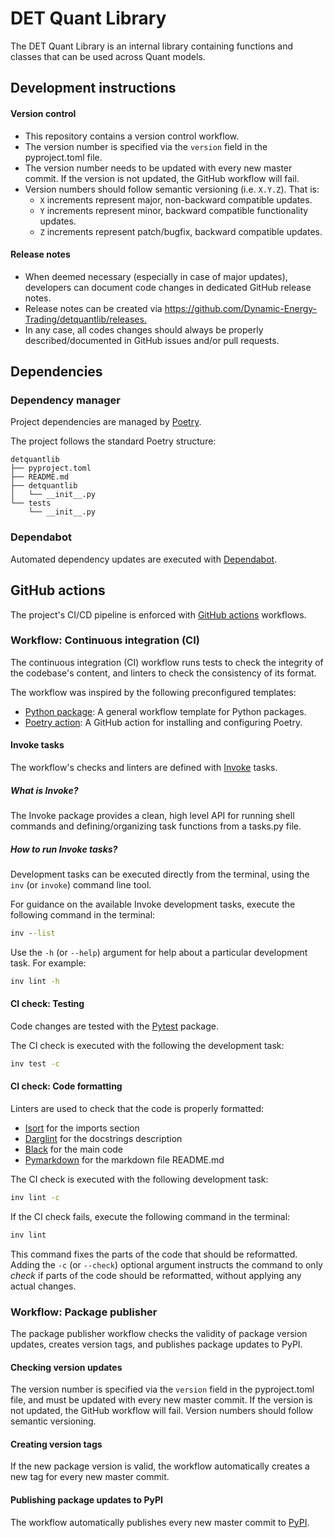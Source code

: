 # DET Quant Library

The DET Quant Library is an internal library containing functions and classes that can be used
across Quant models.

## Development instructions

#### Version control

- This repository contains a version control workflow.
- The version number is specified via the `version` field in the pyproject.toml file.
- The version number needs to be updated with every new master commit. If the version is not
  updated, the GitHub workflow will fail.
- Version numbers should follow semantic versioning (i.e. `X.Y.Z`). That is:
  - `X` increments represent major, non-backward compatible updates.
  - `Y` increments represent minor, backward compatible functionality updates.
  - `Z` increments represent patch/bugfix, backward compatible updates.

#### Release notes

- When deemed necessary (especially in case of major updates), developers can document code
  changes in dedicated GitHub release notes.
- Release notes can be created via
  <https://github.com/Dynamic-Energy-Trading/detquantlib/releases.>
- In any case, all codes changes should always be properly described/documented in GitHub
  issues and/or pull requests.

## Dependencies

### Dependency manager

Project dependencies are managed by [Poetry](https://python-poetry.org/).

The project follows the standard Poetry structure:

```
detquantlib
├── pyproject.toml
├── README.md
├── detquantlib
│   └── __init__.py
└── tests
    └── __init__.py
```

### Dependabot

Automated dependency updates are executed with
[Dependabot](https://docs.github.com/en/code-security/dependabot).

## GitHub actions

The project's CI/CD pipeline is enforced with [GitHub actions](https://docs.github.com/en/actions)
workflows.

### Workflow: Continuous integration (CI)

The continuous integration (CI) workflow runs tests to check the integrity of the codebase's 
content, and linters to check the consistency of its format.

The workflow was inspired by the following preconfigured templates:

- [Python package](https://github.com/actions/starter-workflows/blob/main/ci/python-package.yml):
  A general workflow template for Python packages.
- [Poetry action](https://github.com/marketplace/actions/install-poetry-action): A GitHub action
  for installing and configuring Poetry.

#### Invoke tasks

The workflow's checks and linters are defined with [Invoke](https://www.pyinvoke.org/) tasks.

##### What is Invoke?

The Invoke package provides a clean, high level API for running shell commands and 
defining/organizing task functions from a tasks.py file.

##### How to run Invoke tasks?

Development tasks can be executed directly from the terminal, using the `inv` (or `invoke`)
command line tool.

For guidance on the available Invoke development tasks, execute the following command in the
terminal:

```cmd
inv --list
```

Use the `-h` (or `--help`) argument for help about a particular development task. For example:

```cmd
inv lint -h
```

#### CI check: Testing

Code changes are tested with the [Pytest](https://github.com/pytest-dev/pytest) package.

The CI check is executed with the following the development task:

```cmd
inv test -c
```

#### CI check: Code formatting

Linters are used to check that the code is properly formatted:

- [Isort](https://github.com/timothycrosley/isort) for the imports section
- [Darglint](https://github.com/terrencepreilly/darglint) for the docstrings description
- [Black](https://github.com/psf/black) for the main code
- [Pymarkdown](https://github.com/jackdewinter/pymarkdown) for the markdown file README.md

The CI check is executed with the following development task:

```cmd
inv lint -c
```

If the CI check fails, execute the following command in the terminal:

```cmd
inv lint
```

This command fixes the parts of the code that should be reformatted. Adding the `-c` (or
`--check`) optional argument instructs the command to only _check_ if parts of the code should be
reformatted, without applying any actual changes.

### Workflow: Package publisher

The package publisher workflow checks the validity of package version updates, creates version
tags, and publishes package updates to PyPI.

#### Checking version updates

The version number is specified via the `version` field in the pyproject.toml file, and must be
updated with every new master commit. If the version is not updated, the GitHub workflow will
fail. Version numbers should follow semantic versioning.

#### Creating version tags

If the new package version is valid, the workflow automatically creates a new tag for every new
master commit.

#### Publishing package updates to PyPI

The workflow automatically publishes every new master commit to 
[PyPI](https://pypi.org/project/detquantlib/).
